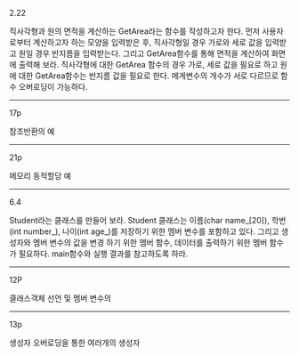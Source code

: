 2.22

직사각형과 원의 면적을 계산하는 GetArea라는 함수를 작성하고자 한다. 먼저 사용자로부터 계산하고자 하는 모양을 입력받은 후, 직사각형일 경우 가로와 세로 값을 입력받고 원일 경우 반지름을 입력받는다. 그리고 GetArea함수를 통해 면적을 계산하여 화면에 출력해 보라. 직사각형에 대한 GetArea 함수의 경우 가로, 세로 값을 필요로 하고 원에 대한 GetArea함수는 반지름 값을 필요로 한다. 메게변수의 개수가 서로 다르므로 함수 오버로딩이 가능하다.

---

17p

참조반환의 예

---

21p

메모리 동적할당 예

---

6.4

Student라는 클래스를 만들어 보라. Student 클래스는 이름(char name_[20]), 학번(int number_), 나이(int age_)를 저장하기 위한 멤버 변수를 포함하고 있다. 그리고 생성자와 멤버 변수의 값을 변경 하기 위한 멤버 함수, 데이터를 출력하기 위한 멤버 함수가 필요하다. main함수와 실행 결과를 참고하도록 하라.

---

12P

클래스객체 선언 및 멤버 변수의 

---

13p

생성자 오버로딩을 통한 여러개의 생성자 

